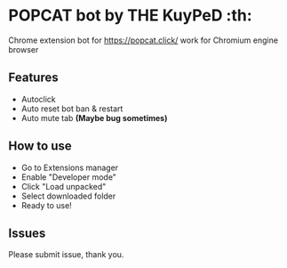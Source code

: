 # POPCAT bot by THE KuyPeD :th:

Chrome extension bot for https://popcat.click/ work for Chromium engine browser

## Features

- Autoclick
- Auto reset bot ban & restart
- Auto mute tab **(Maybe bug sometimes)**

## How to use

- Go to Extensions manager
- Enable "Developer mode"
- Click "Load unpacked"
- Select downloaded folder
- Ready to use!

## Issues

Please submit issue, thank you.
